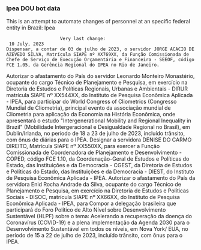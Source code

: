  ### Ipea DOU bot data
 This is an attempt to automate changes of personnel at an specific federal entity in Brazil: Ipea
 
                        Very last change: 
 	 10 July, 2023
	Dispensar, a contar de 03 de julho de 2023, o servidor JORGE ACACIO DE AZEVEDO SILVA, Matrícula SIAPE nº XX769XX, da Função Comissionada de Chefe de Serviço de Execução Orçamentária e Financeira - SEEOF, código FCE 1.05, da Gerência Regional do IPEA no Rio de Janeiro.
Autorizar o afastamento do País do servidor Leonardo Monteiro Monastério, ocupante do cargo Técnico de Planejamento e Pesquisa, em exercício na Diretoria de Estudos e Políticas Regionais, Urbanas e Ambientais - DIRUR matrícula SIAPE nº XX544XX, do Instituto de Pesquisa Econômica Aplicada - IPEA, para participar do World Congress of Cliometrics (Congresso Mundial de Cliometria), principal evento da associação mundial de Cliometria para aplicação da Economia na História Econômica, onde apresentará o estudo "Intergenerational Mobility and Regional Inequality in Brazil" (Mobilidade Intergeracional e Desigualdade Regional no Brasil), em Dublin/Irlanda, no período de 18 a 23 de julho de 2023, incluído trânsito, com ônus de diárias para o IPEA.
Designar a servidora DENISE DO CARMO DIREITO, Matrícula SIAPE nº XX550XX, para exercer a Função Comissionada de Coordenadora de Planejamento e Desenvolvimento - COPED, código FCE 1.10, da Coordenação-Geral de Estudos e Políticas do Estado, das Instituições e da Democracia - CGEST, da Diretoria de Estudos e Políticas do Estado, das Instituições e da Democracia - DIEST, do Instituto de Pesquisa Econômica Aplicada - IPEA.
Autorizar o afastamento do País da servidora Enid Rocha Andrade da Silva, ocupante do cargo Técnico de Planejamento e Pesquisa, em exercício na Diretoria de Estudos e Políticas Sociais - DISOC, matrícula SIAPE nº XX66XX, do Instituto de Pesquisa Econômica Aplicada - IPEA, para Compor a delegação brasileira que participará do Foro Político de Alto Nível sobre Desenvolvimento Sustentável (HLPF) sobre o tema: Acelerando a recuperação da doença do Coronavírus (COVID-19) e a plena implementação da Agenda 2030 para o Desenvolvimento Sustentável em todos os níveis, em Nova York/ EUA, no período de 15 a 22 de julho de 2023, incluído trânsito, com ônus para o IPEA.
